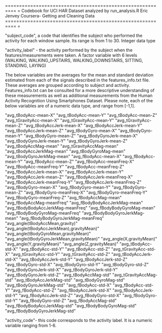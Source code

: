 ========================================================== =
Codebook for UCI HAR Dataset analyzed by run_analysis.R
Eric Jenvey
Coursera- Getting and Cleaning Data
========================================================== =

"subject_code", a code that identifies the subject who performed the activity for each window sample. Its range is from 1 to 30.  Integer data type

"activity_label" - the activity performed by the subject when the features/measurements were taken.  A factor variable with 6 levels (WALKING, WALKING_UPSTAIRS, WALKING_DOWNSTAIRS, SITTING, STANDING, LAYING)

The below variables are the averages for the mean and standard deviation estimated from each of the signals described in the features_info.txt file.  These averages are grouped according to subject and activity. Features_info.txt can be consulted for a more descriptive understanding of these measurements as well as additional measurements from the Human Activity Recognition Using Smartphones Dataset.  Please note, each of the below variables are of a numeric data type, and range from [-1,1].

"avg_tBodyAcc-mean-X"
"avg_tBodyAcc-mean-Y"
"avg_tBodyAcc-mean-Z"
"avg_tGravityAcc-mean-X"
"avg_tGravityAcc-mean-Y"
"avg_tGravityAcc-mean-Z"
"avg_tBodyAccJerk-mean-X"
"avg_tBodyAccJerk-mean-Y"
"avg_tBodyAccJerk-mean-Z"
"avg_tBodyGyro-mean-X"
"avg_tBodyGyro-mean-Y"
"avg_tBodyGyro-mean-Z"
"avg_tBodyGyroJerk-mean-X"
"avg_tBodyGyroJerk-mean-Y"
"avg_tBodyGyroJerk-mean-Z"
"avg_tBodyAccMag-mean"
"avg_tGravityAccMag-mean"
"avg_tBodyAccJerkMag-mean"
"avg_tBodyGyroMag-mean"
"avg_tBodyGyroJerkMag-mean"
"avg_fBodyAcc-mean-X"
"avg_fBodyAcc-mean-Y"
"avg_fBodyAcc-mean-Z"
"avg_fBodyAcc-meanFreq-X"
"avg_fBodyAcc-meanFreq-Y"
"avg_fBodyAcc-meanFreq-Z"
"avg_fBodyAccJerk-mean-X"
"avg_fBodyAccJerk-mean-Y"
"avg_fBodyAccJerk-mean-Z"
"avg_fBodyAccJerk-meanFreq-X"
"avg_fBodyAccJerk-meanFreq-Y"
"avg_fBodyAccJerk-meanFreq-Z"
"avg_fBodyGyro-mean-X"
"avg_fBodyGyro-mean-Y"
"avg_fBodyGyro-mean-Z"
"avg_fBodyGyro-meanFreq-X"
"avg_fBodyGyro-meanFreq-Y"
"avg_fBodyGyro-meanFreq-Z"
"avg_fBodyAccMag-mean"
"avg_fBodyAccMag-meanFreq"
"avg_fBodyBodyAccJerkMag-mean"
"avg_fBodyBodyAccJerkMag-meanFreq"
"avg_fBodyBodyGyroMag-mean"
"avg_fBodyBodyGyroMag-meanFreq"
"avg_fBodyBodyGyroJerkMag-mean"
"avg_fBodyBodyGyroJerkMag-meanFreq"
"avg_angle(tBodyAccMean,gravity)"
"avg_angle(tBodyAccJerkMean),gravityMean)"
"avg_angle(tBodyGyroMean,gravityMean)"
"avg_angle(tBodyGyroJerkMean,gravityMean)"
"avg_angle(X,gravityMean)"
"avg_angle(Y,gravityMean)"
"avg_angle(Z,gravityMean)"
"avg_tBodyAcc-std-X"
"avg_tBodyAcc-std-Y"
"avg_tBodyAcc-std-Z"
"avg_tGravityAcc-std-X"
"avg_tGravityAcc-std-Y"
"avg_tGravityAcc-std-Z"
"avg_tBodyAccJerk-std-X"
"avg_tBodyAccJerk-std-Y"
"avg_tBodyAccJerk-std-Z"
"avg_tBodyGyro-std-X"
"avg_tBodyGyro-std-Y"
"avg_tBodyGyro-std-Z"
"avg_tBodyGyroJerk-std-X"
"avg_tBodyGyroJerk-std-Y"
"avg_tBodyGyroJerk-std-Z"
"avg_tBodyAccMag-std"
"avg_tGravityAccMag-std"
"avg_tBodyAccJerkMag-std"
"avg_tBodyGyroMag-std"
"avg_tBodyGyroJerkMag-std"
"avg_fBodyAcc-std-X"
"avg_fBodyAcc-std-Y"
"avg_fBodyAcc-std-Z"
"avg_fBodyAccJerk-std-X"
"avg_fBodyAccJerk-std-Y"
"avg_fBodyAccJerk-std-Z"
"avg_fBodyGyro-std-X"
"avg_fBodyGyro-std-Y"
"avg_fBodyGyro-std-Z"
"avg_fBodyAccMag-std"
"avg_fBodyBodyAccJerkMag-std"
"avg_fBodyBodyGyroMag-std"
"avg_fBodyBodyGyroJerkMag-std"

"activity_code"- this code corresponds to the activity label.  It is a numeric variable ranging from 1-6.
